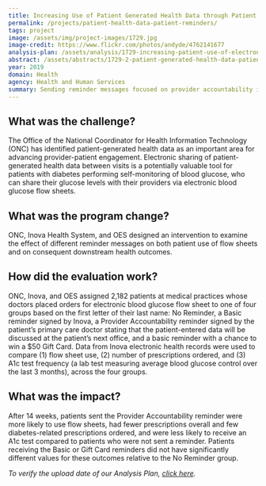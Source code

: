 ```yaml
---
title: Increasing Use of Patient Generated Health Data through Patient Reminders
permalink: /projects/patient-health-data-patient-reminders/
tags: project  
image: /assets/img/project-images/1729.jpg
image-credit: https://www.flickr.com/photos/andyde/4762141677
analysis-plan: /assets/analysis/1729-increasing-patient-use-of-electronic-health-records.pdf
abstract: /assets/abstracts/1729-2-patient-generated-health-data-patient-reminders.pdf
year: 2019  
domain: Health
agency: Health and Human Services
summary: Sending reminder messages focused on provider accountability increased patients’ use of electronic blood glucose flow sheets.
---
```

## What was the challenge?

The Office of the National Coordinator for Health Information Technology (ONC) has identified patient-generated health data as an important area for advancing provider-patient engagement. Electronic sharing of patient-generated health data between visits is a potentially valuable tool for patients with diabetes performing self-monitoring of blood glucose, who can share their glucose levels with their providers via electronic blood glucose flow sheets.

## What was the program change?

ONC, Inova Health System, and OES designed an intervention to examine the effect of different reminder messages on both patient use of flow sheets and on consequent downstream health outcomes.

## How did the evaluation work?

ONC, Inova, and OES assigned 2,182 patients at medical practices whose doctors placed orders for electronic blood glucose flow sheet to one of four groups based on the first letter of their last name: No Reminder, a Basic reminder signed by Inova, a Provider Accountability reminder signed by the patient’s primary care doctor stating that the patient-entered data will be discussed at the patient’s next office, and a basic reminder with a chance to win a $50 Gift Card. Data from Inova electronic health records were used to compare (1) flow sheet use, (2) number of prescriptions ordered, and (3) A1c test frequency (a lab test measuring average blood glucose control over the last 3 months), across the four groups.

## What was the impact?

After 14 weeks, patients sent the Provider Accountability reminder were more likely to use flow sheets, had fewer prescriptions overall and few diabetes-related prescriptions ordered, and were less likely to receive an A1c test compared to patients who were not sent a reminder.  Patients receiving the Basic or Gift Card reminders did not have significantly different values for these outcomes relative to the No Reminder group. 

<i>To verify the upload date of our Analysis Plan, <a href="https://github.com/gsa-oes/office-of-evaluation-sciences/tree/master/assets/analysis">click here</a>.</i>


